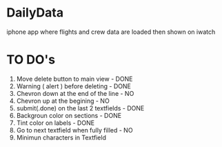 #  DailyData

iphone app where flights and crew data are loaded then shown on iwatch

# TO DO's

1. Move delete button to main view - DONE
2. Warning ( alert ) before deleting - DONE
3. Chevron down at the end of the line - NO
4. Chevron up at the begining - NO
5. submit(.done) on the last 2 textfields - DONE
6. Backgroun color on sections - DONE
7. Tint color on labels - DONE
8. Go to next textfield when fully filled - NO
9. Minimun characters in Textfield




